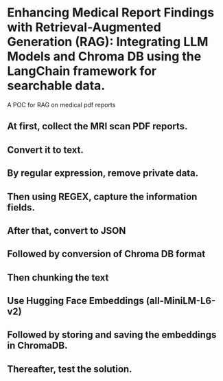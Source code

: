 # Enhancing Medical Report Findings with Retrieval-Augmented Generation (RAG): Integrating LLM Models and Chroma DB using the LangChain framework for searchable data.
A POC for RAG on medical pdf reports

## At first, collect the MRI scan PDF reports.
## Convert it to text.
## By regular expression, remove private data.
## Then using REGEX, capture the information fields.
## After that, convert to JSON
## Followed by conversion of Chroma DB format
## Then chunking the text
## Use Hugging Face Embeddings (all-MiniLM-L6-v2)
## Followed by storing and saving the embeddings in ChromaDB.
## Thereafter, test the solution. 


